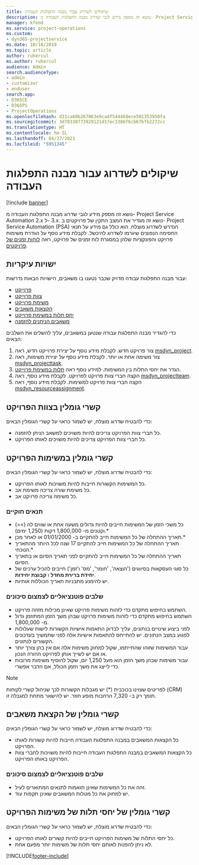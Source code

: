 ```yaml
---
title: שיקולים לשדרוג עבור מבנה התפלגות העבודה
description: נושא זה מספק מידע לגבי שדרוג מבנה התפלגות העבודה מ- Project Service Automation 2.x ל- ‎3.x.
manager: kfend
ms.service: project-operations
ms.custom:
- dyn365-projectservice
ms.date: 10/18/2019
ms.topic: article
author: ruhercul
ms.author: ruhercul
audience: Admin
search.audienceType:
- admin
- customizer
- enduser
search.app:
- D365CE
- D365PS
- ProjectOperations
ms.openlocfilehash: d31ca60b267063e9cadf544468ece501353950fa
ms.sourcegitcommit: 3d78338773929121d17ec3386f6cb67bfb2272cc
ms.translationtype: HT
ms.contentlocale: he-IL
ms.lasthandoff: 04/27/2021
ms.locfileid: "5951345"
---
```

# <a name="upgrade-considerations-for-the-work-breakdown-structure"></a>שיקולים לשדרוג עבור מבנה התפלגות העבודה

[!include [banner](../includes/psa-now-project-operations.md)]

נושא זה מספק מידע לגבי שדרוג מבנה התפלגות העבודה מ- Project Service Automation 2.x ל- ‎3.x. נושא זה מגדיר את המצב התקין של פרויקטים ב- Project Service Automation ‏(PSA) הנדרש לשדרוג מוצלח. הוא כולל גם מידע על תנאי החסימה הנפוצים שיגרמו לשדרוג להיכשל. לקבלת מידע נוסף על הגדרת משימות פרויקט והפונקציות שלהן במסגרת לוח זמנים של פרויקט, ראה [לוחות זמנים של פרויקטים](project-creating.md).

## <a name="key-entities"></a>ישויות עיקריות
עבור מבנה התפלגות עבודה מדויק שכבר נטענו בו משאבים, הישויות הבאות נדרשות:

- [פרוייקט](/dynamics365/customerengagement/on-premises/developer/entities/msdyn_project)
- [צוות פרוייקט](/dynamics365/customerengagement/on-premises/developer/entities/msdyn_projectteam)
- [משימת פרוייקט](/dynamics365/customerengagement/on-premises/developer/entities/msdyn_projecttask)
- [הקצאות משאבים](/dynamics365/customerengagement/on-premises/developer/entities/msdyn_resourceassignment)
- [‏‫יחס תלות במשימת פרוייקט](/dynamics365/customerengagement/on-premises/developer/entities/msdyn_projecttaskdependency)
- [משאבים הניתנים להזמנה](/dynamics365/customerengagement/on-premises/developer/entities/bookableresource)

כדי להגדיר מבנה התפלגות עבודה שנטען במשאבים, עליך להשלים את השלבים הבאים:

1. צור פרויקט חדש. לקבלת מידע נוסף על יצירת פרוייקט חדש, ראה [msdyn_project](/dynamics365/customerengagement/on-premises/developer/entities/msdyn_project).
2. צור משימה אחת או יותר. לקבלת מידע נוסף על יצירת משימות, ראה [msdyn_projecttask](/dynamics365/customerengagement/on-premises/developer/entities/msdyn_projecttask).
3. הגדר את יחסי התלות בין המשימות. למידע נוסף ראה [תלות במשימת פרוייקט](/dynamics365/customerengagement/on-premises/developer/entities/msdyn_projecttaskdependency).
4. הקצה חברי צוות פרויקט לפרויקט. לקבלת מידע נוסף, ראה [msdyn_projectteam](/dynamics365/customerengagement/on-premises/developer/entities/msdyn_projectteam).
5. הקצה חברי צוות פרויקט למשימות. לקבלת מידע נוסף, ראה [msdyn_resourceassignment](/dynamics365/customerengagement/on-premises/developer/entities/msdyn_resourceassignment).

## <a name="project-team-relationships"></a>קשרי גומלין בצוות הפרויקט

כדי להבטיח שדרוג מוצלח, יש לשמור כראוי על קשרי הגומלין הבאים:
- כל חברי צוות הפרויקט צריכים להיות משויכים למשאב הניתן להזמנה.
- כל חברי צוות הפרויקט צריכים להיות משויכים לאותו הפרויקט. 

## <a name="project-task-relationships"></a>קשרי גומלין במשימות הפרויקט
כדי להבטיח שדרוג מוצלח, יש לשמור כראוי על קשרי הגומלין הבאים:

- כל המשימות הקשורות חייבות להיות משויכות לאותו הפרויקט.
- כל משימת שורה צריכה משימת אב.
- כל משימה צריכה פרויקט אב.

### <a name="valid-conditions"></a>תנאים חוקיים

- כל משכי הזמן של המשימות חייבים להיות גדולים משעה אחת או שווים לה (>=) וקטנים מ- 1,800,000 דקות (1,250 ימים).*
- תאריך ההתחלה של כל המשימות חייב להתקיים ב- 01/01/2000 או לאחר מכן.*
- תאריך ההתחלה של כל המשימות חייב להתקיים 17 שנה לכל היותר מהתאריך הנוכחי.*
- תאריך ההתחלה של כל המשימות חייב להתקיים לפני תאריך הסיום או בתאריך הסיום.
- כל סוגי העסקאות בסיווגים ('הוצאה', 'חומר', 'מס' ו'זמן') חייבים להכיל ערכים של **יחידת ברירת מחדל** ו **קבוצת יחידות**.
- יש להימנע מתבניות תאריך הכוללות אותיות.

### <a name="potential-mitigation-steps"></a>שלבים פוטנציאליים לצמצום סיכונים
- השתמש בחיפוש מתקדם כדי לזהות משימות פרויקט שאינן מכילות מזהה פרויקט.
- השתמש בחיפוש מתקדם כדי לזהות משימות פרויקט שבהן משך הזמן המתוזמן גדול מ- 1,800,000.
- לפני ביצוע שינויים בנתונים, עליך לבדוק התאמות אישיות הקשורות לישות שעלולות לפגוע במצב הנתונים. יש להתייחס להתאמות אישיות אלה לפני שתמשיך בעדכונים הקשורים לנתונים.
- עבור המשימות שזוהו שהתייתמו, שקול למחוק משימות אלה אם אין בהן צורך יותר או אם יש לשייך אותן לפרויקט ההורה הנכון.
- עבור משימות שבהן משך הזמן הוא מעל 1,250 יום, שקול להוסיף משימות מרובות כדי לייצג את משך הזמן הכולל, אם הדבר אפשרי.

> [!NOTE]
> לפריטים שצוינו בכוכבית (\*) יש מגבלות הקשורות לכך שניהול קשרי לקוחות (CRM) תומך רק ב- 7,320 הרחבות מופע חוזר. יש להישאר מתחת למגבלה זו.

## <a name="resource-assignment-relationships"></a>קשרי גומלין של הקצאת משאבים
כדי להבטיח שדרוג מוצלח, יש לשמור כראוי על קשרי הגומלין הבאים:

- כל הקצאות המשאבים במבנה התפלגות העבודה חייבות להיות קשורות לאותו הפרויקט.
- כל הקצאות המשאבים במבנה התפלגות העבודה חייבות להיות משויכות לחברי צוות הפרויקט באותו הפרויקט.

### <a name="potential-mitigation-steps"></a>שלבים פוטנציאליים לצמצום סיכונים
- זהה את כל המשימות שאינן תואמות לתנאים המתוארים לעיל.  
- יש למחוק את כל מטלות המשאבים שאינן תקפות עוד.

## <a name="project-task-dependency-relationships"></a>קשרי גומלין של יחסי תלות של משימות הפרויקט
כדי להבטיח שדרוג מוצלח, יש לשמור כראוי על קשרי הגומלין הבאים:

- כל יחסי התלות של משימות הפרויקט חייבים להיות קשורים לאותו הפרויקט.
- לא ניתן להפנות לאותם יחסי תלות של משימות יותר מפעם אחת.


[!INCLUDE[footer-include](../includes/footer-banner.md)]